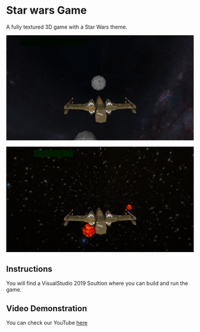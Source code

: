 # Star wars Game

A fully textured 3D game with a Star Wars theme.

![alt text](https://raw.githubusercontent.com/PaulAshraf/star-wars-game/master/game1.PNG "Screenshot 1")

![alt text](https://raw.githubusercontent.com/PaulAshraf/star-wars-game/master/game2.PNG "Screenshot 2")

## Instructions

You will find a VisualStudio 2019 Soultion where you can build and run the game.

## Video Demonstration

You can check our YouTube [here](https://www.youtube.com/watch?v=YuC3pnFfHUM)
